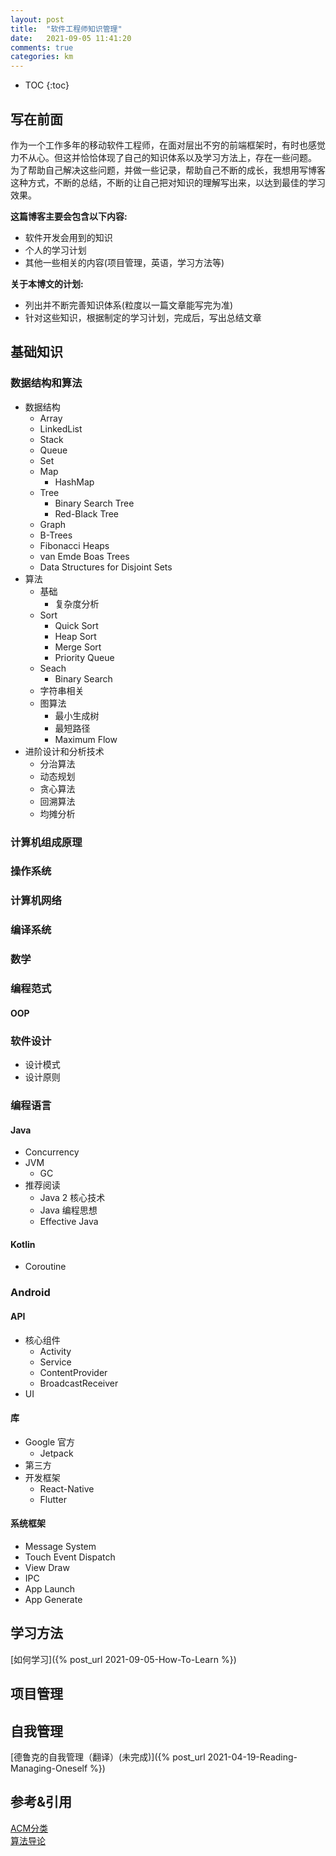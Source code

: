 ```yaml
---
layout: post
title:  "软件工程师知识管理"
date:   2021-09-05 11:41:20
comments: true
categories: km
---
```


* TOC
{:toc}


## 写在前面 
作为一个工作多年的移动软件工程师，在面对层出不穷的前端框架时，有时也感觉力不从心。但这并恰恰体现了自己的知识体系以及学习方法上，存在一些问题。
为了帮助自己解决这些问题，并做一些记录，帮助自己不断的成长，我想用写博客这种方式，不断的总结，不断的让自己把对知识的理解写出来，以达到最佳的学习效果。  

**这篇博客主要会包含以下内容:**
*   软件开发会用到的知识
*   个人的学习计划
*   其他一些相关的内容(项目管理，英语，学习方法等)

**关于本博文的计划:**
*   列出并不断完善知识体系(粒度以一篇文章能写完为准)
*   针对这些知识，根据制定的学习计划，完成后，写出总结文章


## 基础知识
### 数据结构和算法
*   数据结构
    *   Array
    *   LinkedList
    *   Stack
    *   Queue
    *   Set
    *   Map
        *   HashMap
    *   Tree
        *   Binary Search Tree
        *   Red-Black Tree
    *   Graph
    *   B-Trees
    *   Fibonacci Heaps
    *   van Emde Boas Trees
    *   Data Structures for Disjoint Sets
*   算法
    *   基础
        *   复杂度分析
    *   Sort
        *   Quick Sort
        *   Heap Sort
        *   Merge Sort
        *   Priority Queue
    *   Seach  
        *   Binary Search
    *   字符串相关
    *   图算法
        *   最小生成树
        *   最短路径
        *   Maximum Flow
*   进阶设计和分析技术
    *   分治算法
    *   动态规划
    *   贪心算法
    *   回溯算法
    *   均摊分析

###    计算机组成原理
###    操作系统
###    计算机网络
###    编译系统
###    数学
###    编程范式
####   OOP

###    软件设计
*   设计模式
*   设计原则

### 编程语言
####    Java
*   Concurrency
*   JVM
    *   GC
*   推荐阅读
    *   Java 2 核心技术
    *   Java 编程思想
    *   Effective Java  

####    Kotlin
*   Coroutine

### Android
####    API
*   核心组件
    *   Activity
    *   Service
    *   ContentProvider
    *   BroadcastReceiver
*   UI  

#### 库
*   Google 官方
    *   Jetpack
*   第三方
*   开发框架
    *   React-Native
    *   Flutter  

#### 系统框架
*   Message System
*   Touch Event Dispatch
*   View Draw
*   IPC
*   App Launch
*   App Generate

## 学习方法 
[如何学习]({% post_url 2021-09-05-How-To-Learn  %})
## 项目管理 

## 自我管理
[德鲁克的自我管理（翻译）(未完成)]({% post_url  2021-04-19-Reading-Managing-Oneself %})

## 参考&引用
[ACM分类](https://dl.acm.org/ccs)  
[算法导论](https://en.wikipedia.org/wiki/Introduction_to_Algorithms)
